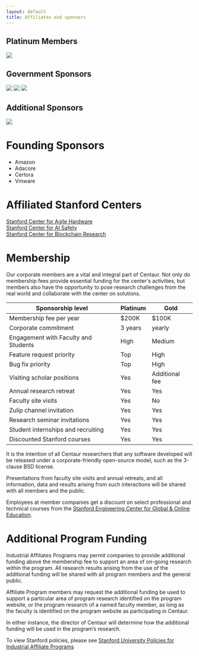 ```yaml
---
layout: default
title: Affiliates and sponsors
---
```

<div id="sponsors">

<h2>Platinum Members</h2>
<p>
<img class="sponsor" src="/img/sponsors/amazon.png" />
</p>


<h2>Government Sponsors</h2>
<p>
<img class="sponsor" src="/img/sponsors/bsf.png" />
<img class="sponsor" src="/img/sponsors/darpa.png" />
<img class="sponsor" src="/img/sponsors/nsf.png" />
</p>

<h2>Additional Sponsors</h2>

<p>
<img class="sponsor" src="/img/sponsors/ethereum.png" />
</p>


</div>


# Founding Sponsors
<ul>
<li>Amazon</li>
<li>Adacore</li>
<li>Certora</li>
<li>Vmware</li>
</ul>



# Affiliated Stanford Centers
[Stanford Center for Agile Hardware](https://aha.stanford.edu)  
[Stanford Center for AI Safety](https://aisafety.stanford.edu/)  
[Stanford Center for Blockchain Research](https://cbr.stanford.edu/)


# Membership

Our corporate members are a vital and integral part of Centaur.  Not only do
membership fees provide essential funding for the center's activities, but
members also have the opportunity to pose research challenges from the real
world and collaborate with the center on solutions.

| Sponsorship level                       | Platinum      |  Gold           |
----------------------------------------- | ------------- | --------------- |
| Membership fee per year                 | $200K         | $100K           |
| Corporate commitment                    | 3 years       | yearly          |
| Engagement with Faculty and Students    | High          | Medium          |
| Feature request priority                | Top           | High            |
| Bug fix priority                        | Top           | High            |
| Visiting scholar positions              | Yes           | Additional fee  |
| Annual research retreat                 | Yes           | Yes             |
| Faculty site visits                     | Yes           | No              |
| Zulip channel invitation                | Yes           | Yes             |
| Research seminar invitations            | Yes           | Yes             |
| Student internships and recruiting      | Yes           | Yes             |
| Discounted Stanford courses             | Yes           | Yes             |

It is the intention of all Centaur researchers that any software developed will be released under a corporate-friendly open-source model, such as the 3-clause BSD license.

Presentations from faculty site visits and annual retreats, and all information, data and results arising from such interactions will be shared with all members and the public.

Employees at member companies get a discount on select professional and technical courses from the [Stanford Engineering Center for Global & Online Education](https://online.stanford.edu/professional-education).

# Additional Program Funding

Industrial Affiliates Programs may permit companies to provide additional
funding above the membership fee to support an area of on-going research within
the program. All research results arising from the use of the additional
funding will be shared with all program members and the general public.

Affiliate Program members may request the additional funding be used to support
a particular area of program research identified on the program website, or the
program research of a named faculty member, as long as the faculty is
identified on the program website as participating in Centaur.

In either instance, the director of Centaur will determine how the additional
funding will be used in the program’s research.


To view Stanford policies, please see [Stanford University Policies for Industrial Affiliate Programs](https://doresearch.stanford.edu/policies/research-policy-handbook/definitions-and-types-agreements/establishment-industrial-affiliates-and-related-membership-supported-programs)
